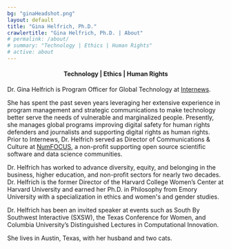 ```yaml
---
bg: "ginaHeadshot.png"
layout: default
title: "Gina Helfrich, Ph.D."
crawlertitle: "Gina Helfrich, Ph.D. | About"
# permalink: /about/
# summary: "Technology | Ethics | Human Rights"
# active: about
---
```


<h4 align="center">Technology | Ethics | Human Rights</h4>  

Dr. Gina Helfrich is Program Officer for Global Technology at [Internews](https://globaltech.internews.org/).  

She has spent the past seven years leveraging her extensive experience in program management and strategic communications to make technology better serve the needs of vulnerable and marginalized people. Presently, she manages global programs improving digital safety for human rights defenders and journalists and supporting digital rights as human rights. Prior to Internews, Dr. Helfrich served as Director of Communications & Culture at [NumFOCUS](https://numfocus.org), a non-profit supporting open source scientific software and data science communities.  

Dr. Helfrich has worked to advance diversity, equity, and belonging in the business, higher education, and non-profit sectors for nearly two decades. Dr. Helfrich is the former Director of the Harvard College Women’s Center at Harvard University and earned her Ph.D. in Philosophy from Emory University with a specialization in ethics and women's and gender studies. 

Dr. Helfrich has been an invited speaker at events such as South By Southwest Interactive (SXSW), the Texas Conference for Women, and Columbia University’s Distinguished Lectures in Computational Innovation.

She lives in Austin, Texas, with her husband and two cats.
